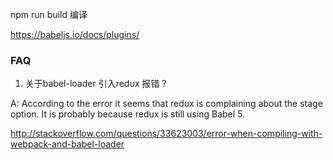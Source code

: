 npm run build 编译

https://babeljs.io/docs/plugins/

### FAQ

1. 关于babel-loader 引入redux 报错 ?

A: According to the error it seems that redux is complaining about the stage option. It is probably because redux is still using Babel 5. 

http://stackoverflow.com/questions/33623003/error-when-compiling-with-webpack-and-babel-loader

